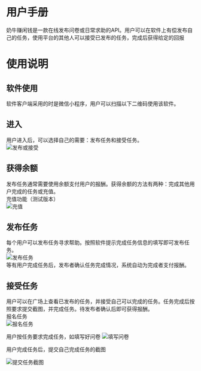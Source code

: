 # 用户手册
奶牛赚闲钱是一款在线发布问卷或日常求助的API。用户可以在软件上有偿发布自己的任务，使用平台的其他人可以接受已发布的任务，完成后获得给定的回报

# 使用说明
## 软件使用
软件客户端采用的时是微信小程序，用户可以扫描以下二维码使用该软件。  
<!-- ![软件二维码]() -->

## 进入
用户进入后，可以选择自己的需要：发布任务和接受任务。  
![发布或接受](https://github.com/milkymoney/Dashboard/blob/master/pic/%E7%94%A8%E6%88%B7%E6%89%8B%E5%86%8C/%E8%BF%9B%E5%85%A5%E7%95%8C%E9%9D%A2.jpeg?raw=true)

## 获得余额
发布任务通常需要使用余额支付用户的报酬。获得余额的方法有两种：完成其他用户完成的任务或充值。  
充值功能（测试版本）  
![充值](https://github.com/milkymoney/Dashboard/blob/master/pic/%E7%94%A8%E6%88%B7%E6%89%8B%E5%86%8C/%E5%85%85%E5%80%BC.jpeg?raw=true)

## 发布任务
每个用户可以发布任务寻求帮助。按照软件提示完成任务信息的填写即可发布任务。  
![发布任务](https://github.com/milkymoney/Dashboard/blob/master/pic/%E7%94%A8%E6%88%B7%E6%89%8B%E5%86%8C/%E5%8F%91%E5%B8%83%E4%BB%BB%E5%8A%A1.jpeg?raw=true)  
等有用户完成任务后，发布者确认任务完成情况，系统自动为完成者支付报酬。  
<!-- ![完成情况确认]()   -->

## 接受任务
用户可以在广场上查看已发布的任务，并接受自己可以完成的任务。任务完成后按照要求提交截图，并完成任务。待发布者确认后即可获得报酬。  
报名任务  
![报名任务](https://github.com/milkymoney/Dashboard/blob/master/pic/%E7%94%A8%E6%88%B7%E6%89%8B%E5%86%8C/%E6%8A%A5%E5%90%8D.jpeg?raw=true)  

用户按任务要求完成任务，如填写好问卷
![填写问卷](https://github.com/milkymoney/Dashboard/blob/master/pic/%E7%94%A8%E6%88%B7%E6%89%8B%E5%86%8C/%E5%A1%AB%E5%86%99%E9%97%AE%E5%8D%B7.jpeg?raw=true)  

用户完成任务后，提交自己完成任务的截图  

![提交任务截图](https://github.com/milkymoney/Dashboard/blob/master/pic/%E7%94%A8%E6%88%B7%E6%89%8B%E5%86%8C/%E6%8F%90%E4%BA%A4%E4%BB%BB%E5%8A%A1.jpeg?raw=true)  

